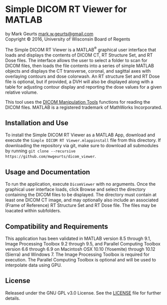 # Simple DICOM RT Viewer for MATLAB

by Mark Geurts <mark.w.geurts@gmail.com>
<br>Copyright &copy; 2016, University of Wisconsin Board of Regents

The Simple DICOM RT Viewer is a MATLAB<sup>&reg;</sup> graphical user interface that loads and displays the contents of DICOM CT, RT Structure Set, and RT Dose files. The interface allows the user to select a folder to scan for DICOM files, then loads the file contents into a series of simple MATLAB objects and displays the CT transverse, coronal, and sagittal axes with overlaying contours and dose colorwash. An RT structure Set and RT Dose file is optional, but if provided, a DVH will also be displayed along with a table for adjusting contour display and reporting the dose values for a given relative volume.

This tool uses the [DICOM Manipulation Tools](https://github.com/mwgeurts/dicom_tools) functions for reading the DICOM files. MATLAB is a registered trademark of MathWorks Incorporated.

## Installation and Use

To install the Simple DICOM RT Viewer as a MATLAB App, download and execute the `Simple DICOM RT Viewer.mlappinstall` file from this directory. If downloading the repository via git, make sure to download all submodules by running  `git clone --recursive https://github.com/mwgeurts/dicom_viewer`. 

## Usage and Documentation

To run the application, execute `DicomViewer` with no arguments. Once the graphical user interface loads, click Browse and select the directory containing the DICOM files to be displayed. The directory must contain at least one DICOM CT image, and may optionally also include an associated (Frame of Reference) RT Structure Set and RT Dose file. The files may be loacated within subfolders.

## Compatibility and Requirements

This application has been validated in MATLAB version 8.5 through 9.1, Image Processing Toolbox 9.2 through 9.5, and Parallel Computing Toolbox version 6.6 through 6.9 on Macintosh OSX 10.10 (Yosemite) through 10.12 (Sierra) and Windows 7.  The Image Processing Toolbox is required for execution.  The Parallel Computing Toolbox is optional and will be used to interpolate data using GPU.

## License

Released under the GNU GPL v3.0 License.  See the [LICENSE](LICENSE) file for further details.
